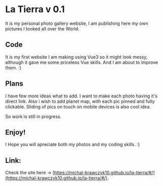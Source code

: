 # La Tierra v 0.1

It is my personal photo gallery website, I am publishing here my own pictures I tooked all over the World.

## Code

It is my first website I am making using Vue3 so it might look messy, although it gave me some priceless Vue skills. And I am about to improve them. :)

## Plans

I have few more ideas what to add.
I want to make each photo having it's direct link.
Also i wish to add planet map, with each pic pinned and fully clickable.
Sliding of pics on touch on mobile devices is also cool idea.

So work is still in progress.

## Enjoy!

I Hope you will apreciate both my photos and my coding skills. :)

## Link:

Check the site here -> [https://michal-krawczyk10.github.io/la-tierra/#/](https://michal-krawczyk10.github.io/la-tierra/#/).
